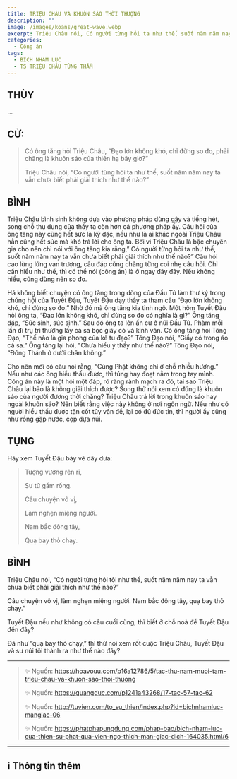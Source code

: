 ```yaml
---
title: TRIỆU CHÂU VÀ KHUÔN SÁO THỜI THƯỢNG
description: ""
image: /images/koans/great-wave.webp
excerpt: Triệu Châu nói, Có người từng hỏi ta như thế, suốt năm năm nay ta vẫn chưa biết phải giải thích như thế nào?
categories:
  - Công án
tags:
  - BÍCH NHAM LỤC
  - TS TRIỆU CHÂU TÙNG THẨM
---
```


## THÙY

...

## CỬ:

> Có ông tăng hỏi Triệu Châu, “Đạo lớn không khó, chỉ đừng so đo, phải chăng là khuôn sáo của thiên hạ bây giờ?”
>
> Triệu Châu nói, “Có người từng hỏi ta như thế, suốt năm năm nay ta vẫn chưa biết phải giải thích như thế nào?”

## BÌNH

Triệu Châu bình sinh không dựa vào phương pháp dùng gậy và tiếng hét, song chỗ thụ dụng của thầy ta còn hơn cả phương pháp ấy. Câu hỏi của ông tăng này cũng hết sức là kỳ đặc, nếu như là ai khác ngoài Triệu Châu hẳn cũng hết sức mà khó trả lời cho ông ta. Bởi vì Triệu Châu là bậc chuyên gia cho nên chỉ nói với ông tăng kia rằng,” Có người từng hỏi ta như thế, suốt năm năm nay ta vẫn chưa biết phải giải thích như thế nào?” Câu hỏi cao lừng lững vạn trượng, câu đáp cũng chẳng từng coi nhẹ câu hỏi. Chỉ cần hiểu như thế, thì có thể nói (công án) là ở ngay đây đây. Nếu không hiểu, cũng dừng nên so đo.

Há không biết chuyện có ông tăng trong dòng của Đầu Tử làm thư ký trong chúng hội của Tuyết Đậu, Tuyết Đậu dạy thầy ta tham câu “Đạo lớn không khó, chỉ đừng so đo.” Nhờ đó mà ông tăng kia tỉnh ngộ. Một hôm Tuyết Đậu hỏi ông ta, “Đạo lớn không khó, chỉ đừng so đo có nghĩa là gì?” Ông tăng đáp, “Súc sinh, súc sinh.” Sau đó ông ta lên ẩn cư ở núi Đầu Tử. Phàm mỗi lần đi trụ trì thường lấy cà sa bọc giây cỏ và kinh văn. Có ông tăng hỏi Tông Đạo, “Thế nào là gia phong của kẻ tu đạo?” Tông Đạo nói, “Giầy cỏ trong áo cà sa.” Ông tăng lại hỏi, "Chưa hiểu ý thầy như thế nào?” Tông Đạo nói, “Đông Thánh ở dưới chân không.”

Cho nên mới có câu nói rằng, “Cúng Phật không chỉ ở chỗ nhiều hương.” Nếu như các ông hiểu thấu được, thì túng hay đoạt nằm trong tay mình. Công án này là một hỏi một đáp, rõ ràng rành mạch ra đó, tại sao Triệu Châu lại bảo là không giải thích được? Song thử nói xem có đúng là khuôn sáo của người đương thời chăng? Triệu Châu trả lời trong khuôn sáo hay ngoài khuôn sáo? Nên biết rằng việc này không ở nơi ngôn ngữ. Nếu như có người hiểu thấu được tận cốt tủy vấn đề, lại có đủ đức tin, thì người ấy cũng như rồng gặp nước, cọp dựa núi.

## TỤNG

Hãy xem Tuyết Đậu bày vẽ dây dưa:

> Tượng vương rên rỉ,
>
> Sư tử gầm rống.
>
> Câu chuyện vô vị,
>
> Làm nghẹn miệng người.
>
> Nam bắc đông tây,
>
> Quạ bay thỏ chạy.

## BÌNH

Triệu Châu nói, “Có người từng hỏi tôi như thế, suốt năm năm nay ta vẫn chưa biết phải giải thích như thế nào?”

Câu chuyện vô vị, làm nghẹn miệng người. Nam bắc đông tây, quạ bay thỏ chạy.”

Tuyết Đậu nếu như không có câu cuối cùng, thì biết ở chỗ noà để Tuyết Đậu đến đây?

Đã như “quạ bay thỏ chạy,” thì thử nói xem rốt cuộc Triệu Châu, Tuyết Đậu và sư núi tôi thành ra như thế nào đây?

<hr class="blog-rule" />

> ✨ Nguồn: https://hoavouu.com/p16a12786/5/tac-thu-nam-muoi-tam-trieu-chau-va-khuon-sao-thoi-thuong
>
> ✨ Nguồn: https://quangduc.com/p1241a43268/17-tac-57-tac-62
>
> ✨ Nguồn: http://tuvien.com/to_su_thien/index.php?id=bichnhamluc-mangiac-06
>
> ✨ Nguồn: https://phatphapungdung.com/phap-bao/bich-nham-luc-cua-thien-su-phat-qua-vien-ngo-thich-man-giac-dich-164035.html/6

<hr class="blog-rule" />

## ℹ️ Thông tin thêm

[^1]: ⭐️ <a href="http://www.thuongchieu.net/index.php/phapthoai/suphu/4839-tstrieuchau" target="_blank">TS TRIỆU CHÂU TÙNG THẨM</a>

